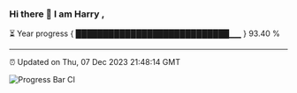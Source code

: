 ### Hi there 👋 I am Harry , 

⏳ Year progress { ████████████████████████████▁▁ } 93.40 %

---

⏰ Updated on Thu, 07 Dec 2023 21:48:14 GMT

![Progress Bar CI](https://github.com/duykhang68/duykhang68/workflows/Progress%20Bar%20CI/badge.svg)
